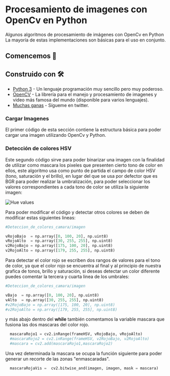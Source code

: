 # Procesamiento de imagenes con OpenCv en Python
Algunos algoritmos de procesamiento de imágenes con OpenCv en Python
La mayoría de estas implementaciones son básicas para el uso en conjunto.

## Comencemos 📸 


## Construido con 🛠️

* [Python 3](https://www.python.org/downloads/) - Un lenguaje programación muy sencillo pero muy poderoso.
* [OpenCV](https://maven.apache.org/) - La librería para el manejo y procesamiento de imagenes y video más famosa del mundo (disponible para varios lenguajes). 
* [Muchas ganas](https://twitter.com/Luis_riosca) - Sígueme en twitter. 

### Cargar Imagenes
El primer código de esta sección contiene la estructura básica para poder cargar una imagen utilizando OpenCv y Python.

### Detección de colores HSV
Este segundo código sirve para poder binarizar una imagen con la finalidad de utilizar como mascara los pixeles que presenten cierto tono de color en ellos, este algoritmo usa como punto de partida el campo de color HSV (tono, saturación y el brillo), en lugar del que se usa por defector que es BGR para poder realizar la umbralización, para poder seleccionar los valores correspondientes a cada tono de color se utiliza la siguiente imagen:

![Hue values](https://user-images.githubusercontent.com/30400404/120573466-3dfe4a80-c3e3-11eb-9a3f-1b5e278845c6.png)

Para poder modificar el código y detectar otros colores se deben de modificar estas siguientes lineas:


```py
#Deteccion_de_colores_camara/imagen

vRojoBajo  = np.array([0, 100, 20], np.uint8)
vRojoAlto  = np.array([30, 255, 255], np.uint8)
v2RojoBajo = np.array([175, 100, 20], np.uint8)
v2RojoAlto = np.array([179, 255, 255], np.uint8)

```
Para detectar el color rojo se escriben dos rangos de valores para el tono de color, ya que el color rojo se encuentra al final y al principio de nuestra grafica de tonos, brillo y saturación, si deseas detectar un color diferente puedes comentar la tercera y cuarta linea de los umbrales:

```py
#Deteccion_de_colores_camara/imagen

vBajo  = np.array([0, 100, 20], np.uint8)
vAlto  = np.array([30, 255, 255], np.uint8)
#v2RojoBajo = np.array([175, 100, 20], np.uint8)
#v2RojoAlto = np.array([179, 255, 255], np.uint8)

```
y más abajo dentro del <b>while</b> también comentamos la variable mascara que fusiona las dos mascaras del color rojo.

```py
  mascaraRojo1 = cv2.inRange(frameHSV, vRojoBajo, vRojoAlto)
  #mascaraRojo2 = cv2.inRange(frameHSV, v2RojoBajo, v2RojoAlto)
  #mascara = cv2.add(mascaraRojo1,mascaraRojo2)
```
Una vez determinada la mascara se ocupa la función siguiente para poder generar un recorte de las zonas "enmascaradas".

```py
  mascaraRojaVis =  cv2.bitwise_and(imagen, imagen, mask = mascara)
```
